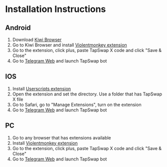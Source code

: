 # Installation Instructions

## Android
1. Download [Kiwi Browser](https://kiwibrowser.com/)
2. Go to Kiwi Browser and install [Violentmonkey extension](https://chromewebstore.google.com/detail/violentmonkey/jinjaccalgkegednnccohejagnlnfdag)
3. Go to the extension, click plus, paste TapSwap X code and click "Save & Close"
4. Go to [Telegram Web](https://web.telegram.org/) and launch TapSwap bot

## IOS
1. Install [Userscripts extension](https://apps.apple.com/us/app/userscripts/id1463298887)
2. Open the extension and set the directory. Use a folder that has TapSwap X file
3. Go to Safari, go to "Manage Extensions", turn on the extension
4. Go to [Telegram Web](https://web.telegram.org/) and launch TapSwap bot

## PC
1. Go to any browser that has extensions available
2. Install [Violentmonkey extension](https://chromewebstore.google.com/detail/violentmonkey/jinjaccalgkegednnccohejagnlnfdag)
3. Go to the extension, click plus, paste TapSwap X code and click "Save & Close"
4. Go to [Telegram Web](https://web.telegram.org/) and launch TapSwap bot
